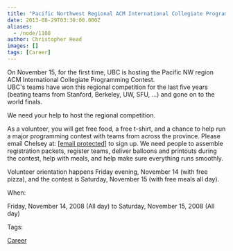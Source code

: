 ```yaml
---
title: "Pacific Northwest Regional ACM International Collegiate Programming Contest"
date: 2013-08-29T03:30:00.000Z
aliases:
  - /node/1108
author: Christopher Head
images: []
tags: [Career]
---
```


On November 15, for the first time, UBC is hosting the Pacific NW region ACM International Collegiate Programming Contest. \
UBC's teams have won this regional competition for the last five years (beating teams from Stanford, Berkeley, UW, SFU, ...) and gone on to the world finals.

We need your help to host the regional competition.

As a volunteer, you will get free food, a free t-shirt, and a chance to help run a major programming contest with teams from across the province. Please email Chelsey at: [\[email protected\]](/cdn-cgi/l/email-protection#a9dcc7cdccdbcedbc8cd84c0c7cfc6e9cada87dccbca87cac8) to sign up. We need people to assemble registration packets, register teams, deliver balloons and printouts during the contest, help with meals, and help make sure everything runs smoothly.

Volunteer orientation happens Friday evening, November 14 (with free pizza), and the contest is Saturday, November 15 (with free meals all day).

When: 

Friday, November 14, 2008 (All day) to Saturday, November 15, 2008 (All day)

Tags: 

[Career](/career)
